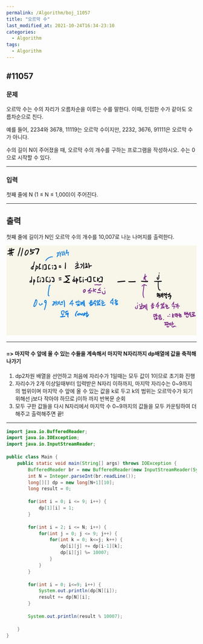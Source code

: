 ```yaml
---
permalink: /Algorithm/boj_11057
title: "오르막 수"
last_modified_at: 2021-10-24T16:34-23:10
categories:
  - Algorithm
tags:
  - Algorithm
---
```


## #11057

### 문제

오르막 수는 수의 자리가 오름차순을 이루는 수를 말한다. 이때, 인접한 수가 같아도 오름차순으로 친다.

예를 들어, 2234와 3678, 11119는 오르막 수이지만, 2232, 3676, 91111은 오르막 수가 아니다.

수의 길이 N이 주어졌을 때, 오르막 수의 개수를 구하는 프로그램을 작성하시오. 수는 0으로 시작할 수 있다.

---

### 입력

첫째 줄에 N (1 ≤ N ≤ 1,000)이 주어진다.

---

## 출력

첫째 줄에 길이가 N인 오르막 수의 개수를 10,007로 나눈 나머지를 출력한다.

![11057](/assets/image/algo/11057.jpg)

---

#### => 마지막 수 앞에 올 수 있는 수들을 계속해서 마지막 N자리까지 dp배열에 값을 축적해나가기

1. dp2차원 배열을 선언하고 처음에 자리수가 1일때는 모두 값이 1이므로 초기화 진행
2. 자리수가 2개 이상일때부터 입력받은 N자리 이하까지, 마지막 자리수는 0~9까지의 범위이며 마지막 수 앞에 올 수 있는 값을 k로 두고 k의 범위는 오르막수가 되기 위해선 j보다 작아야 하므로 j이하 까지 반복문 순회
3. 모두 구한 값들을 다시 N자리에서 마지막 수 0~9까지의 값들을 모두 카운팅하여 더해주고 출력해주면 끝!

---

```java
import java.io.BufferedReader;
import java.io.IOException;
import java.io.InputStreamReader;

public class Main {
    public static void main(String[] args) throws IOException {
        BufferedReader br = new BufferedReader(new InputStreamReader(System.in));
        int N = Integer.parseInt(br.readLine());
        long[][] dp = new long[N+1][10];
        long result = 0;

        for(int i = 0; i <= 9; i++) {
            dp[1][i] = 1;
        }

        for(int i = 2; i <= N; i++) {
            for(int j = 0; j <= 9; j++) {
                for(int k = 0; k<=j; k++) {
                    dp[i][j] += dp[i-1][k];
                    dp[i][j] %= 10007;
                }
            }
        }

        for(int i = 0; i<=9; i++) {
            System.out.println(dp[N][i]);
            result += dp[N][i];
        }

        System.out.println(result % 10007);

    }
}
```
